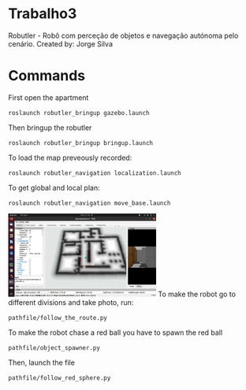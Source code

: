 # Trabalho3
Robutler - Robô com perceção de objetos e navegação autónoma  pelo cenário.
Created by: Jorge Silva

# Commands
First open the apartment
```
roslaunch robutler_bringup gazebo.launch 
```
Then bringup the robutler
```
roslaunch robutler_bringup bringup.launch 
```
To load the map preveously recorded:
```
roslaunch robutler_navigation localization.launch
```
To get global and local plan:
```
roslaunch robutler_navigation move_base.launch
```
<img
  src="/images/Screenshot from 2023-02-06 21-50-35.png"
  alt="Alt text"
  title="Optional title"
  style="display: inline-block; margin: 0 auto; max-width: 300px">
To make the robot go to different divisions and take photo, run:
```
pathfile/follow_the_route.py
```
To make the robot chase a red ball you have to spawn the red ball
```
pathfile/object_spawner.py
```
Then, launch the file
```
pathfile/follow_red_sphere.py
```
